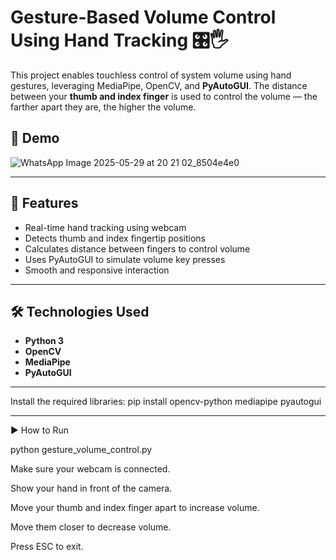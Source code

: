 # Gesture-Based Volume Control Using Hand Tracking 🎛️🖐️

This project enables touchless control of system volume using hand gestures, leveraging MediaPipe, OpenCV, and **PyAutoGUI**. The distance between your **thumb and index finger** is used to control the volume — the farther apart they are, the higher the volume.

## 📸 Demo
![WhatsApp Image 2025-05-29 at 20 21 02_8504e4e0](https://github.com/user-attachments/assets/d02b6c8f-7bc0-4fc3-b577-b10888af4473)


---

## 🚀 Features
- Real-time hand tracking using webcam
- Detects thumb and index fingertip positions
- Calculates distance between fingers to control volume
- Uses PyAutoGUI to simulate volume key presses
- Smooth and responsive interaction

---

## 🛠️ Technologies Used
- **Python 3**
- **OpenCV**
- **MediaPipe**
- **PyAutoGUI**

---

Install the required libraries:
pip install opencv-python mediapipe pyautogui

---

▶️ How to Run

python gesture_volume_control.py

Make sure your webcam is connected.

Show your hand in front of the camera.

Move your thumb and index finger apart to increase volume.

Move them closer to decrease volume.

Press ESC to exit.
